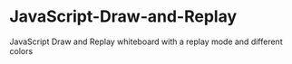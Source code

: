 # JavaScript-Draw-and-Replay
JavaScript Draw and Replay whiteboard with a replay mode and different colors
